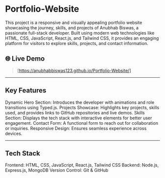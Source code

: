 # Portfolio-Website
This project is a responsive and visually appealing portfolio website showcasing the journey, skills, and projects of Anubhab Biswas, a passionate full-stack developer. Built using modern web technologies like HTML, CSS, JavaScript, React.js, and Tailwind CSS, it provides an engaging platform for visitors to explore skills, projects, and contact information.

## 🌐 Live Demo

> [https://anubhabbiswas123.github.io/Portfolio-Website/]
---

## Key Features
Dynamic Hero Section: Introduces the developer with animations and role transitions using Typed.js.
Projects Showcase: Highlights key projects, skills used, and provides links to GitHub repositories and live demos.
Skills Section: Displays the tech stack with interactive elements for better user engagement.
Contact Form: A functional form to reach out for collaboration or inquiries.
Responsive Design: Ensures seamless experience across devices.

---

## Tech Stack
Frontend: HTML, CSS, JavaScript, React.js, Tailwind CSS
Backend: Node.js, Express.js, MongoDB
Version Control: Git & GitHub
